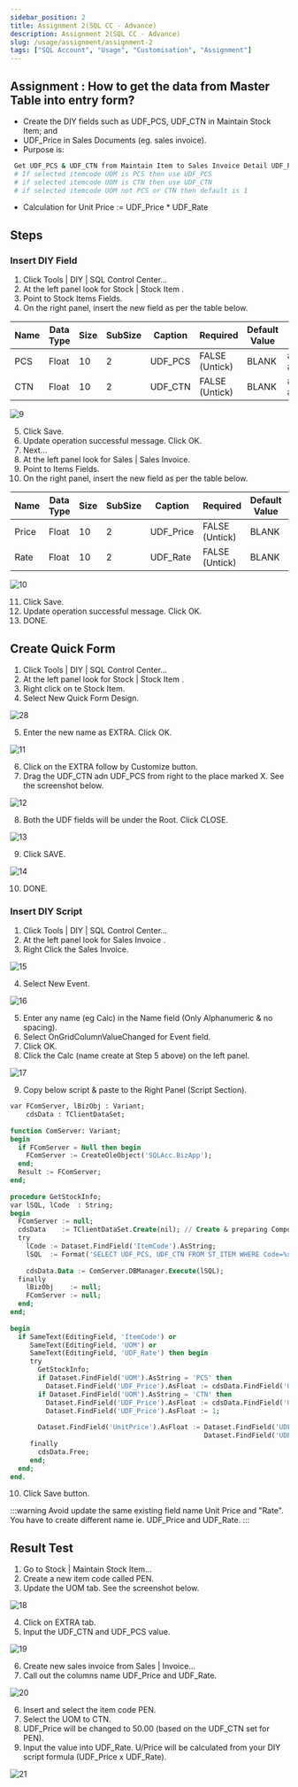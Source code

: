 ```yaml
---
sidebar_position: 2
title: Assignment 2(SQL CC - Advance)
description: Assignment 2(SQL CC - Advance)
slug: /usage/assignment/assignment-2
tags: ["SQL Account", "Usage", "Customisation", "Assignment"]
---
```


## Assignment : How to get the data from Master Table into entry form?
- Create the DIY fields such as UDF_PCS, UDF_CTN in Maintain Stock Item; and
- UDF_Price in Sales Documents (eg. sales invoice).
- Purpose is:

```bash
 Get UDF_PCS & UDF_CTN from Maintain Item to Sales Invoice Detail UDF_Price
 # If selected itemcode UOM is PCS then use UDF_PCS
 # if selected itemcode UOM is CTN then use UDF_CTN 
 # if selected itemcode UOM not PCS or CTN then default is 1 
```

- Calculation for Unit Price := UDF_Price * UDF_Rate

## Steps
### Insert DIY Field
01. Click Tools | DIY | SQL Control Center...
02. At the left panel look for Stock | Stock Item .
03. Point to Stock Items Fields.
04. On the right panel, insert the new field as per the table below.

| Name | Data Type | Size | SubSize | Caption   | Required       | Default Value | Display Format       |
|------|-----------|------|---------|-----------|----------------|---------------|----------------------|
| PCS  | Float     | 10   | 2       | UDF_PCS   | FALSE (Untick) | BLANK         | #,0.00;-#,0.00       |
| CTN  | Float     | 10   | 2       | UDF_CTN   | FALSE (Untick) | BLANK         | #,0.00;-#,0.00       |

![9](../../../static/img/miscellaneous/assignment-img/9wl.png)

05. Click Save.
06. Update operation successful message. Click OK.
07. Next...
08. At the left panel look for Sales | Sales Invoice.
09. Point to Items Fields.
10. On the right panel, insert the new field as per the table below.

| Name  | Data Type | Size | SubSize | Caption    | Required       | Default Value | Display Format       |
|-------|-----------|------|---------|------------|----------------|---------------|----------------------|
| Price | Float     | 10   | 2       | UDF_Price  | FALSE (Untick) | BLANK         | #,0.00;-#,0.00       |
| Rate  | Float     | 10   | 2       | UDF_Rate   | FALSE (Untick) | BLANK         | #,0.00;-#,0.00       |

![10](../../../static/img/miscellaneous/assignment-img/10wl.png)

11. Click Save.
12. Update operation successful message. Click OK.
13. DONE.

## Create Quick Form
01. Click Tools | DIY | SQL Control Center...
02. At the left panel look for Stock | Stock Item .
03. Right click on te Stock Item.
04. Select New Quick Form Design.

![28](../../../static/img/miscellaneous/assignment-img/28wl.png)

05. Enter the new name as EXTRA. Click OK.

![11](../../../static/img/miscellaneous/assignment-img/11wl.png)

06. Click on the EXTRA follow by Customize button.
07. Drag the UDF_CTN adn UDF_PCS from right to the place marked X. See the screenshot below.

![12](../../../static/img/miscellaneous/assignment-img/12wl.png)

08. Both the UDF fields will be under the Root. Click CLOSE.

![13](../../../static/img/miscellaneous/assignment-img/13wl.png)

09. Click SAVE.

![14](../../../static/img/miscellaneous/assignment-img/14wl.png)

10. DONE.

### Insert DIY Script
01. Click Tools | DIY | SQL Control Center...
02. At the left panel look for Sales Invoice .
03. Right Click the Sales Invoice.

![15](../../../static/img/miscellaneous/assignment-img/15wl.png)

04. Select New Event.

![16](../../../static/img/miscellaneous/assignment-img/16wl.png)

05. Enter any name (eg Calc) in the Name field (Only Alphanumeric & no spacing).
06. Select OnGridColumnValueChanged for Event field.
07. Click OK.
08. Click the Calc (name create at Step 5 above) on the left panel.

![17](../../../static/img/miscellaneous/assignment-img/17wl.png)

09. Copy below script & paste to the Right Panel (Script Section).

```sql
var FComServer, lBizObj : Variant;
    cdsData : TClientDataSet;
 
function ComServer: Variant;
begin
  if FComServer = Null then begin
    FComServer := CreateOleObject('SQLAcc.BizApp');
  end;
  Result := FComServer;
end;
 
procedure GetStockInfo;
var lSQL, lCode  : String;
begin
  FComServer := null;
  cdsData    := TClientDataSet.Create(nil); // Create & preparing Component
  try
    lCode := Dataset.FindField('ItemCode').AsString;     
    lSQL  := Format('SELECT UDF_PCS, UDF_CTN FROM ST_ITEM WHERE Code=%s',[QuotedStr(lCode)]);
 
    cdsData.Data := ComServer.DBManager.Execute(lSQL);
  finally
    lBizObj    := null;
    FComServer := null;
  end;
end;
 
begin
  if SameText(EditingField, 'ItemCode') or
     SameText(EditingField, 'UOM') or
     SameText(EditingField, 'UDF_Rate') then begin
     try
       GetStockInfo;
       if Dataset.FindField('UOM').AsString = 'PCS' then
         Dataset.FindField('UDF_Price').AsFloat := cdsData.FindField('UDF_PCS').AsFloat else
       if Dataset.FindField('UOM').AsString = 'CTN' then
         Dataset.FindField('UDF_Price').AsFloat := cdsData.FindField('UDF_CTN').AsFloat else
         Dataset.FindField('UDF_Price').AsFloat := 1;
 
       Dataset.FindField('UnitPrice').AsFloat := Dataset.FindField('UDF_Price').AsFloat *
                                                 Dataset.FindField('UDF_Rate').AsFloat;
     finally
       cdsData.Free;
     end;
  end;
end.
```

10. Click Save button.

:::warning
Avoid update the same existing field name Unit Price and "Rate". You have to create different name ie. UDF_Price and UDF_Rate.
:::

## Result Test
01. Go to Stock | Maintain Stock Item...
02. Create a new item code called PEN.
03. Update the UOM tab. See the screenshot below.

![18](../../../static/img/miscellaneous/assignment-img/18wl.png)

04. Click on EXTRA tab.
05. Input the UDF_CTN and UDF_PCS value.

![19](../../../static/img/miscellaneous/assignment-img/19wl.png)

06. Create new sales invoice from Sales | Invoice...
05. Call out the columns name UDF_Price and UDF_Rate.

![20](../../../static/img/miscellaneous/assignment-img/20wl.png)

06. Insert and select the item code PEN.
07. Select the UOM to CTN.
08. UDF_Price will be changed to 50.00 (based on the UDF_CTN set for PEN).
09. Input the value into UDF_Rate. U/Price will be calculated from your DIY script formula (UDF_Price x UDF_Rate).

![21](../../../static/img/miscellaneous/assignment-img/21wl.png)
